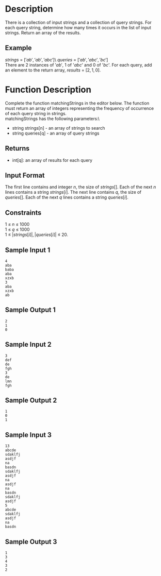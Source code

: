 # Description
There is a collection of input strings and a collection of query strings. For each query string, determine how many times it occurs in the list of input strings. Return an array of the results.

## Example
$strings\ =\ ['ab','ab','abc']$\ 
$queries\ =\ ['ab','abc','bc']$\
There are $2$ instances of $'ab'$, $1$ of '$abc$' and 0 of '$bc$'. For each query, add an element to the return array, $results\ =\ [2,1,0]$.


# Function Description

Complete the function matchingStrings in the editor below. The function must return an array of integers representing the frequency of occurrence of each query string in strings.\
matchingStrings has the following parameters:\
- string strings[n] - an array of strings to search
- string queries[q] - an array of query strings


## Returns
- int[q]: an array of results for each query


## Input Format
The first line contains and integer $n$, the size of $strings[]$.
Each of the next $n$ lines contains a string $strings[i]$.
The next line contains $q$, the size of $queries[]$.
Each of the next $q$ lines contains a string $queries[i]$.


## Constraints
$1\ \leq\ n\ \leq\ 1000$\
$1\ \leq\ q\ \leq\ 1000$\
$1\ \leq\ |strings[i]|,|queries[i]|\ \leq\ 20$.


## Sample Input 1
```
4
aba
baba
aba
xzxb
3
aba
xzxb
ab
```

## Sample Output 1
```
2
1
0
```


## Sample Input 2
```
3
def
de
fgh
3
de
lmn
fgh
```

## Sample Output 2
```
1
0
1
```


## Sample Input 3
```
13
abcde
sdaklfj
asdjf
na
basdn
sdaklfj
asdjf
na
asdjf
na
basdn
sdaklfj
asdjf
5
abcde
sdaklfj
asdjf
na
basdn
```

## Sample Output 3
```
1
3
4
3
2
```